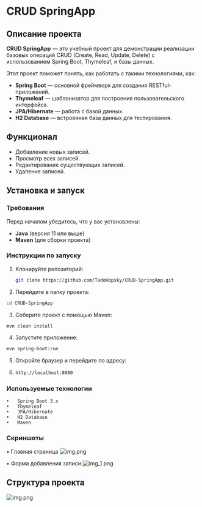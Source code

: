 # CRUD SpringApp

## Описание проекта

**CRUD SpringApp** — это учебный проект для демонстрации реализации базовых операций CRUD (Create, Read, Update, Delete) с использованием Spring Boot, Thymeleaf, и базы данных.

Этот проект поможет понять, как работать с такими технологиями, как:

- **Spring Boot** — основной фреймворк для создания RESTful-приложений.
- **Thymeleaf** — шаблонизатор для построения пользовательского интерфейса.
- **JPA/Hibernate** — работа с базой данных.
- **H2 Database** — встроенная база данных для тестирования.

## Функционал

- Добавление новых записей.
- Просмотр всех записей.
- Редактирование существующих записей.
- Удаление записей.

## Установка и запуск

### Требования

Перед началом убедитесь, что у вас установлены:

- **Java** (версия 11 или выше)
- **Maven** (для сборки проекта)

### Инструкции по запуску

1. Клонируйте репозиторий:

   ```bash 
   git clone https://github.com/TadoHopsky/CRUD-SpringApp.git
   
2.	Перейдите в папку проекта:
   ```bash 
   cd CRUD-SpringApp
   ```
3.	Соберите проект с помощью Maven:

   ```bash 
   mvn clean install
   ```
4.	Запустите приложение:
   ```bash 
   mvn spring-boot:run
```
5.	Откройте браузер и перейдите по адресу:
6. ```bash
   http://localhost:8080 
   ```

### Используемые технологии

	•	Spring Boot 3.x
	•	Thymeleaf
	•	JPA/Hibernate
	•	H2 Database
	•	Maven

### Скриншоты
•	Главная страница
![img.png](img.png)

•	Форма добавления записи
![img_1.png](img_1.png)


## Структура проекта

![img.png](img/img.png)